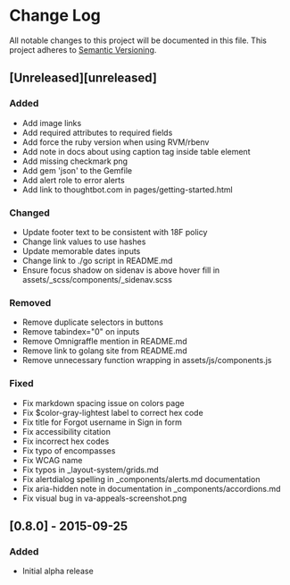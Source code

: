 # Change Log
All notable changes to this project will be documented in this file.
This project adheres to [Semantic Versioning](http://semver.org/).

## [Unreleased][unreleased]
### Added
- Add image links
- Add required attributes to required fields
- Add force the ruby version when using RVM/rbenv
- Add note in docs about using caption tag inside table element
- Add missing checkmark png
- Add gem 'json' to the Gemfile
- Add alert role to error alerts
- Add link to thoughtbot.com in pages/getting-started.html

### Changed
- Update footer text to be consistent with 18F policy
- Change link values to use hashes
- Update memorable dates inputs
- Change link to ./go script in README.md
- Ensure focus shadow on sidenav is above hover fill in assets/_scss/components/_sidenav.scss

### Removed
- Remove duplicate selectors in buttons
- Remove tabindex="0" on inputs
- Remove Omnigraffle mention in README.md
- Remove link to golang site from README.md
- Remove unnecessary function wrapping in assets/js/components.js

### Fixed
- Fix markdown spacing issue on colors page
- Fix $color-gray-lightest label to correct hex code
- Fix title for Forgot username in Sign in form
- Fix accessibility citation
- Fix incorrect hex codes
- Fix typo of encompasses
- Fix WCAG name
- Fix typos in _layout-system/grids.md
- Fix alertdialog spelling in _components/alerts.md documentation
- Fix aria-hidden note in documentation in _components/accordions.md
- Fix visual bug in va-appeals-screenshot.png

## [0.8.0] - 2015-09-25
### Added
- Initial alpha release
